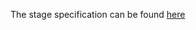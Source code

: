 The stage specification can be found [here](https://hyperskill.org/projects/48/stages/256/implement)